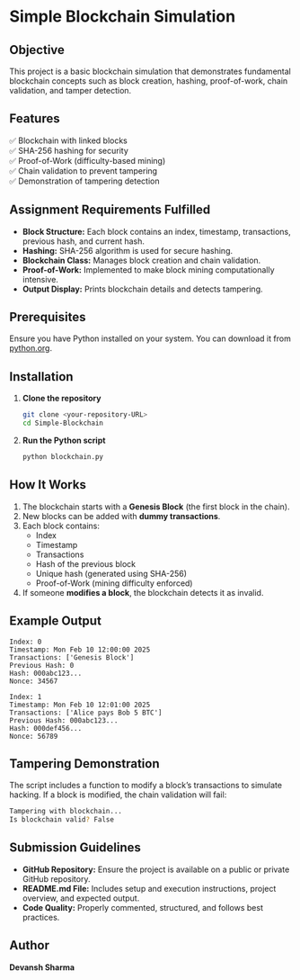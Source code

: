 # Simple Blockchain Simulation

## Objective
This project is a basic blockchain simulation that demonstrates fundamental blockchain concepts such as block creation, hashing, proof-of-work, chain validation, and tamper detection.

## Features
✅ Blockchain with linked blocks  
✅ SHA-256 hashing for security  
✅ Proof-of-Work (difficulty-based mining)  
✅ Chain validation to prevent tampering  
✅ Demonstration of tampering detection  

## Assignment Requirements Fulfilled
- **Block Structure:** Each block contains an index, timestamp, transactions, previous hash, and current hash.
- **Hashing:** SHA-256 algorithm is used for secure hashing.
- **Blockchain Class:** Manages block creation and chain validation.
- **Proof-of-Work:** Implemented to make block mining computationally intensive.
- **Output Display:** Prints blockchain details and detects tampering.

## Prerequisites
Ensure you have Python installed on your system. You can download it from [python.org](https://www.python.org/downloads/).

## Installation
1. **Clone the repository**
   ```sh
   git clone <your-repository-URL>
   cd Simple-Blockchain
   ```
2. **Run the Python script**
   ```sh
   python blockchain.py
   ```

## How It Works
1. The blockchain starts with a **Genesis Block** (the first block in the chain).
2. New blocks can be added with **dummy transactions**.
3. Each block contains:
   - Index
   - Timestamp
   - Transactions
   - Hash of the previous block
   - Unique hash (generated using SHA-256)
   - Proof-of-Work (mining difficulty enforced)
4. If someone **modifies a block**, the blockchain detects it as invalid.

## Example Output
```
Index: 0
Timestamp: Mon Feb 10 12:00:00 2025
Transactions: ['Genesis Block']
Previous Hash: 0
Hash: 000abc123...
Nonce: 34567

Index: 1
Timestamp: Mon Feb 10 12:01:00 2025
Transactions: ['Alice pays Bob 5 BTC']
Previous Hash: 000abc123...
Hash: 000def456...
Nonce: 56789
```

## Tampering Demonstration
The script includes a function to modify a block’s transactions to simulate hacking. If a block is modified, the chain validation will fail:
```sh
Tampering with blockchain...
Is blockchain valid? False
```

## Submission Guidelines
- **GitHub Repository:** Ensure the project is available on a public or private GitHub repository.
- **README.md File:** Includes setup and execution instructions, project overview, and expected output.
- **Code Quality:** Properly commented, structured, and follows best practices.

## Author
**Devansh Sharma**



